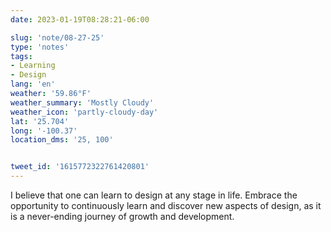 ```yaml
---
date: 2023-01-19T08:28:21-06:00

slug: 'note/08-27-25'
type: 'notes'
tags:
- Learning
- Design
lang: 'en'
weather: '59.86°F'
weather_summary: 'Mostly Cloudy'
weather_icon: 'partly-cloudy-day'
lat: '25.704'
long: '-100.37'
location_dms: '25, 100'


tweet_id: '1615772322761420801'
---
```

I believe that one can learn to design at any stage in life. Embrace the opportunity to continuously learn and discover new aspects of design, as it is a never-ending journey of growth and development.